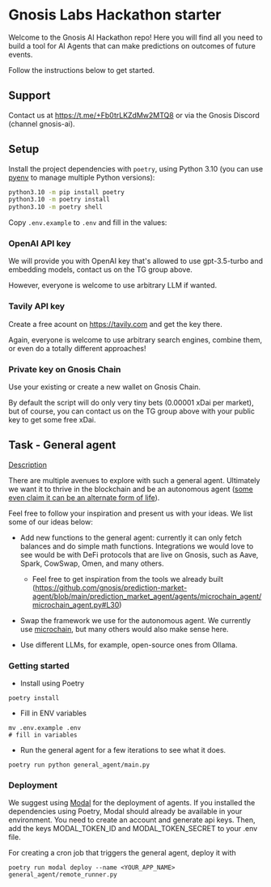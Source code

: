 # Gnosis Labs Hackathon starter

Welcome to the Gnosis AI Hackathon repo! Here you will find all you need to build a tool for AI Agents that can make predictions on outcomes of future events.

Follow the instructions below to get started.

## Support

Contact us at https://t.me/+Fb0trLKZdMw2MTQ8 or via the Gnosis Discord (channel gnosis-ai).

## Setup

Install the project dependencies with `poetry`, using Python 3.10 (you can use [pyenv](https://github.com/pyenv/pyenv) to manage multiple Python versions):

```bash
python3.10 -m pip install poetry
python3.10 -m poetry install
python3.10 -m poetry shell
```

Copy `.env.example` to `.env` and fill in the values:

### OpenAI API key

We will provide you with OpenAI key that's allowed to use gpt-3.5-turbo and embedding models, contact us on the TG group above.

However, everyone is welcome to use arbitrary LLM if wanted.

### Tavily API key

Create a free acount on https://tavily.com and get the key there.

Again, everyone is welcome to use arbitrary search engines, combine them, or even do a totally different approaches!

### Private key on Gnosis Chain

Use your existing or create a new wallet on Gnosis Chain. 

By default the script will do only very tiny bets (0.00001 xDai per market), but of course, you can contact us on the TG group above with your public key to get some free xDai.

## Task - General agent

[Description](https://ethglobal.com/events/brussels/prizes/circles)

There are multiple avenues to explore with such a general agent. Ultimately we want it to thrive in the blockchain and be an autonomous agent ([some even claim it can be an alternate form of life](https://www.youtube.com/watch?v=Y4QKEJehYBg&t=6103s&ab_channel=DappConBerlin)).

Feel free to follow your inspiration and present us with your ideas. We list some of our ideas below:

- Add new functions to the general agent: currently it can only fetch balances and do simple math functions. Integrations we would love to see would be with DeFi protocols that are live on Gnosis, such as Aave, Spark, CowSwap, Omen, and many others.
  - Feel free to get inspiration from the tools we already built (https://github.com/gnosis/prediction-market-agent/blob/main/prediction_market_agent/agents/microchain_agent/microchain_agent.py#L30)

- Swap the framework we use for the autonomous agent. We currently use [microchain](https://github.com/galatolofederico/microchain), but many others would also make sense here.
- Use different LLMs, for example, open-source ones from Ollama.

### Getting started

- Install using Poetry

```commandline
poetry install
```

- Fill in ENV variables
```commandline
mv .env.example .env
# fill in variables
```

- Run the general agent for a few iterations to see what it does.

```commandline
poetry run python general_agent/main.py
```

### Deployment

We suggest using [Modal](https://modal.com) for the deployment of agents.
If you installed the dependencies using Poetry, Modal should already be available in your environment.
You need to create an account and generate api keys. Then, add the keys MODAL_TOKEN_ID and MODAL_TOKEN_SECRET to your .env file.

For creating a cron job that triggers the general agent, deploy it with
```
poetry run modal deploy --name <YOUR_APP_NAME> general_agent/remote_runner.py  
